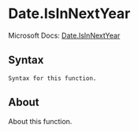 ---
---

# Date.IsInNextYear

Microsoft Docs: [Date.IsInNextYear](https://docs.microsoft.com/en-us/powerquery-m/date-isinnextyear)

## Syntax

```powerquery-m
Syntax for this function.
```

## About

About this function.

